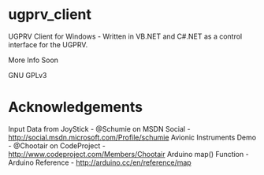 ugprv_client
============

UGPRV Client for Windows - Written in VB.NET and C#.NET as a control interface for the UGPRV.

More Info Soon

GNU GPLv3

Acknowledgements
============
Input Data from JoyStick - @Schumie on MSDN Social - http://social.msdn.microsoft.com/Profile/schumie 
Avionic Instruments Demo - @Chootair on CodeProject - http://www.codeproject.com/Members/Chootair
Arduino map() Function - Arduino Reference - http://arduino.cc/en/reference/map
